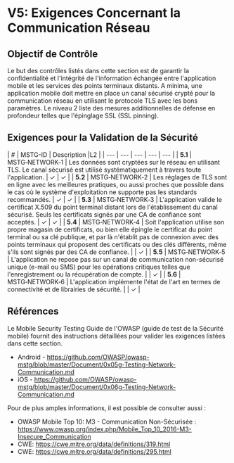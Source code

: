 # V5: Exigences Concernant la Communication Réseau

## Objectif de Contrôle

Le but des contrôles listés dans cette section est de garantir la confidentialité et l'intégrité de l'information échangée entre l'application mobile et les services des points terminaux distants. A minima, une application mobile doit mettre en place un canal sécurisé crypté pour la communication réseau en utilisant le protocole TLS avec les bons paramètres. Le niveau 2 liste des mesures additionnelles de défense en profondeur telles que l'épinglage SSL (SSL pinning).

## Exigences pour la Validation de la Sécurité

| # | MSTG-ID | Description |L2 |
| --- | --- | --- | --- | --- |
| **5.1** | MSTG‑NETWORK‑1 | Les données sont cryptées sur le réseau en utilisant TLS. Le canal sécurisé est utilisé systématiquement à travers toute l'application. | ✓ | ✓ |
| **5.2** | MSTG‑NETWORK‑2 | Les réglages de TLS sont en ligne avec les meilleures pratiques, ou aussi proches que possible dans le cas où le système d'exploitation ne supporte pas les standards recommandés. | ✓ | ✓ |
| **5.3** | MSTG‑NETWORK‑3 | L'application valide le certificat X.509 du point terminal distant lors de l'établissement du canal sécurisé. Seuls les certificats signés par une CA de confiance sont acceptés. | ✓ | ✓ |
| **5.4** | MSTG‑NETWORK‑4 | Soit l'application utilise son propre magasin de certificats, ou bien elle épingle le certificat du point terminal ou sa clé publique, et par là n'établit pas de connexion avec des points terminaux qui proposent des certificats ou des clés différents, même s'ils sont signés par des CA de confiance. |   | ✓ |
| **5.5** | MSTG‑NETWORK‑5 | L'application ne repose pas sur un canal de communication non-sécurisé unique (e-mail ou SMS) pour les opérations critiques telles que l'enregistrement ou la récupération de compte. |  | ✓ |
| **5.6** | MSTG‑NETWORK‑6 | L'application implémente l'état de l'art en termes de connectivité et de librairies de sécurité. |  | ✓ |

<div style="page-break-after: always;"></div>

## Références

Le Mobile Security Testing Guide de l'OWASP (guide de test de la Sécurité mobile) fournit des instructions détaillées pour valider les exigences listées dans cette section.

- Android - <https://github.com/OWASP/owasp-mstg/blob/master/Document/0x05g-Testing-Network-Communication.md>
- iOS - <https://github.com/OWASP/owasp-mstg/blob/master/Document/0x06g-Testing-Network-Communication.md>

Pour de plus amples informations, il est possible de consulter aussi :

- OWASP Mobile Top 10: M3 - Communication Non-Sécurisée : <https://www.owasp.org/index.php/Mobile_Top_10_2016-M3-Insecure_Communication>
- CWE: <https://cwe.mitre.org/data/definitions/319.html>
- CWE: <https://cwe.mitre.org/data/definitions/295.html>
